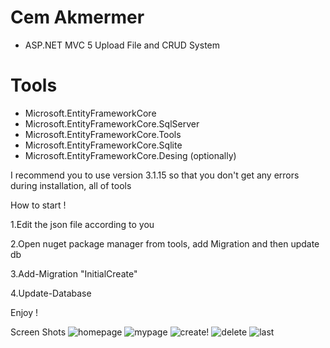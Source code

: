 # Cem Akmermer

- ASP.NET MVC 5 Upload File and CRUD System

# Tools
- Microsoft.EntityFrameworkCore
- Microsoft.EntityFrameworkCore.SqlServer
- Microsoft.EntityFrameworkCore.Tools
- Microsoft.EntityFrameworkCore.Sqlite
- Microsoft.EntityFrameworkCore.Desing (optionally)

I recommend you to use version 3.1.15 so that you don't get any errors during installation, all of tools

How to start !


1.Edit the json file according to you

2.Open nuget package manager from tools, add Migration and then update db

3.Add-Migration "InitialCreate"

4.Update-Database

Enjoy !

Screen Shots 
![homepage](https://user-images.githubusercontent.com/77552209/121265970-62b26080-c8c2-11eb-87af-ad954bb7c22b.png)
![mypage](https://user-images.githubusercontent.com/77552209/121265971-62b26080-c8c2-11eb-8d5d-935a493f984d.png)
![create](https://user-images.githubusercontent.com/77552209/121266238-d18fb980-c8c2-11eb-8d25-6a94c544af6d.png)!
![delete](https://user-images.githubusercontent.com/77552209/121265949-5928f880-c8c2-11eb-95a8-de243a409d38.png)
![last](https://user-images.githubusercontent.com/77552209/121265965-61813380-c8c2-11eb-869f-9ca654235adf.png)
